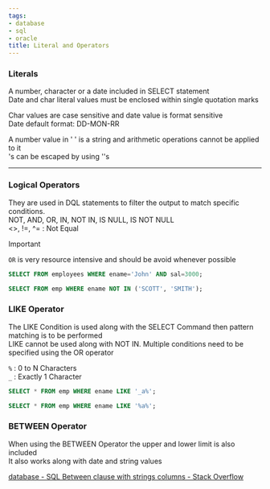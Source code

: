 ```yaml
---
tags:
- database
- sql
- oracle
title: Literal and Operators
---
```


### Literals

A number, character or a date included in SELECT statement  
Date and char literal values must be enclosed within single quotation marks

Char values are case sensitive and date value is format sensitive  
Date default format: DD-MON-RR

A number value in ' ' is a string and arithmetic operations cannot be applied to it  
's can be escaped by using ''s

---

### Logical Operators

They are used in DQL statements to filter the output to match specific conditions.  
NOT, AND, OR, IN, NOT IN, IS NULL, IS NOT NULL  
\<\>, !=, ^= : Not Equal

 > [!IMPORTANT]
 > `OR` is very resource intensive and should be avoid whenever possible

````sql
SELECT FROM employees WHERE ename='John' AND sal=3000;

SELECT FROM emp WHERE ename NOT IN ('SCOTT', 'SMITH');
````

### LIKE Operator

The LIKE Condition is used along with the SELECT Command then pattern matching is to be performed  
LIKE cannot be used along with NOT IN. Multiple conditions need to be specified using the OR operator

`%` : 0 to N Characters  
`_` : Exactly 1 Character

````sql
SELECT * FROM emp WHERE ename LIKE '_a%';

SELECT * FROM emp WHERE ename LIKE '%a%';
````

### BETWEEN Operator

When using the BETWEEN Operator the upper and lower limit is also included  
It also works along with date and string values

[database - SQL Between clause with strings columns - Stack Overflow](https://stackoverflow.com/questions/5980783/sql-between-clause-with-strings-columns)